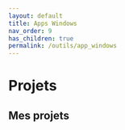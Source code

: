 ```yaml
---
layout: default
title: Apps Windows
nav_order: 9
has_children: true
permalink: /outils/app_windows
---
```


# Projets


## Mes projets

